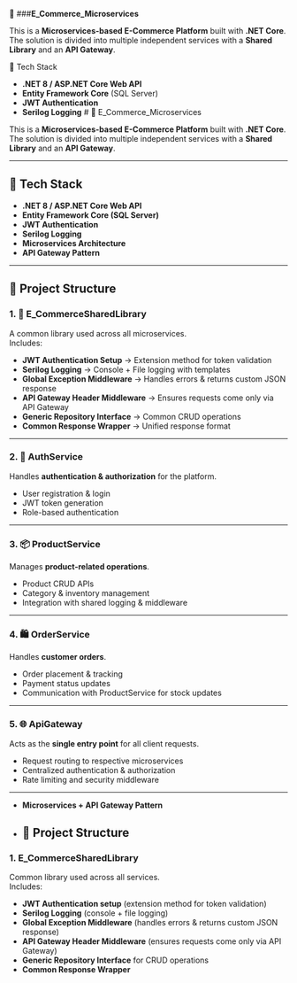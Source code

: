 🛒 ###**E_Commerce_Microservices**

This is a **Microservices-based E-Commerce Platform** built with **.NET Core**.  
The solution is divided into multiple independent services with a **Shared Library** and an **API Gateway**.


 🚀 Tech Stack
- **.NET 8 / ASP.NET Core Web API**
- **Entity Framework Core** (SQL Server)  
- **JWT Authentication**  
- **Serilog Logging**  # 🛒 E_Commerce_Microservices

This is a **Microservices-based E-Commerce Platform** built with **.NET Core**.  
The solution is divided into multiple independent services with a **Shared Library** and an **API Gateway**.

---

## 🚀 Tech Stack
- **.NET 8 / ASP.NET Core Web API**
- **Entity Framework Core (SQL Server)**
- **JWT Authentication**
- **Serilog Logging**
- **Microservices Architecture**
- **API Gateway Pattern**

---

## 📂 Project Structure

### 1. 🧩 **E_CommerceSharedLibrary**
A common library used across all microservices.  
Includes:
- **JWT Authentication Setup** → Extension method for token validation  
- **Serilog Logging** → Console + File logging with templates  
- **Global Exception Middleware** → Handles errors & returns custom JSON response  
- **API Gateway Header Middleware** → Ensures requests come only via API Gateway  
- **Generic Repository Interface** → Common CRUD operations  
- **Common Response Wrapper** → Unified response format  

---

### 2. 🔐 **AuthService**
Handles **authentication & authorization** for the platform.  
- User registration & login  
- JWT token generation  
- Role-based authentication  

---

### 3. 📦 **ProductService**
Manages **product-related operations**.  
- Product CRUD APIs  
- Category & inventory management  
- Integration with shared logging & middleware  

---

### 4. 🛍️ **OrderService**
Handles **customer orders**.  
- Order placement & tracking  
- Payment status updates  
- Communication with ProductService for stock updates  

---

### 5. 🌐 **ApiGateway**
Acts as the **single entry point** for all client requests.  
- Request routing to respective microservices  
- Centralized authentication & authorization  
- Rate limiting and security middleware  

---
- **Microservices + API Gateway Pattern**

- ## 📂 Project Structure

### 1. **E_CommerceSharedLibrary**
Common library used across all services.  
Includes:
- **JWT Authentication setup** (extension method for token validation)  
- **Serilog Logging** (console + file logging)  
- **Global Exception Middleware** (handles errors & returns custom JSON response)  
- **API Gateway Header Middleware** (ensures requests come only via API Gateway)  
- **Generic Repository Interface** for CRUD operations  
- **Common Response Wrapper** 
